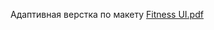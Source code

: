 Адаптивная верстка по макету 
[Fitness UI.pdf](https://github.com/user-attachments/files/17942159/Fitness.UI.pdf)
